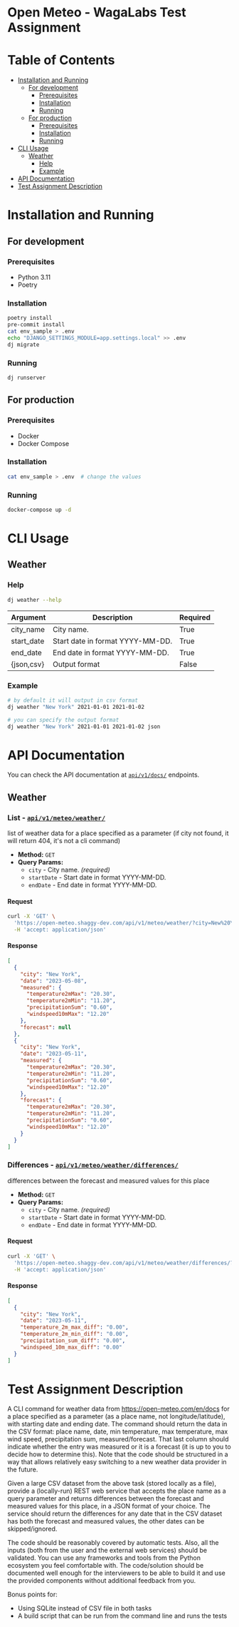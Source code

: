 # Open Meteo - WagaLabs Test Assignment

# Table of Contents
- [Installation and Running](#installation-and-running)
  - [For development](#for-development)
    - [Prerequisites](#prerequisites)
    - [Installation](#installation)
    - [Running](#running)
  - [For production](#for-production)
    - [Prerequisites](#prerequisites-1)
    - [Installation](#installation-1)
    - [Running](#running-1)
- [CLI Usage](#cli-usage)
  - [Weather](#weather)
    - [Help](#help)
    - [Example](#example)
- [API Documentation](#api-documentation)
- [Test Assignment Description](#test-assignment-description)

# Installation and Running
## For development
### Prerequisites
- Python 3.11
- Poetry

### Installation
```zsh
poetry install
pre-commit install
cat env_sample > .env
echo "DJANGO_SETTINGS_MODULE=app.settings.local" >> .env
dj migrate
```

### Running
```zsh
dj runserver
```

## For production
### Prerequisites
- Docker
- Docker Compose

### Installation
```bash
cat env_sample > .env  # change the values
```

### Running
```bash
docker-compose up -d
```

# CLI Usage
## Weather
### Help
```bash
dj weather --help
```
| Argument    | Description                      | Required |
|-------------|----------------------------------|----------|
| city_name   | City name.                       | True     |
| start_date  | Start date in format YYYY-MM-DD. | True     |
| end_date    | End date in format YYYY-MM-DD.   | True     |
| {json,csv}  | Output format                    | False    |

### Example
```bash
# by default it will output in csv format
dj weather "New York" 2021-01-01 2021-01-02
```
```bash
# you can specify the output format
dj weather "New York" 2021-01-01 2021-01-02 json
```

# API Documentation
You can check the API documentation at [`api/v1/docs/`](https://open-meteo.shaggy-dev.com/api/v1/docs/) endpoints.
## Weather
### List - [`api/v1/meteo/weather/`](https://open-meteo.shaggy-dev.com/api/v1/meteo/weather/)
list of weather data for a place specified as a parameter (if city not found, it will return 404, it's not a cli command)
- **Method:** `GET`
- **Query Params:**
  - `city` - City name. *(required)*
  - `startDate` - Start date in format YYYY-MM-DD.
  - `endDate` - End date in format YYYY-MM-DD.
#### Request
```zsh
curl -X 'GET' \
  'https://open-meteo.shaggy-dev.com/api/v1/meteo/weather/?city=New%20York&startDate=2021-01-01&endDate=2021-01-02' \
  -H 'accept: application/json'
```
#### Response
```json
[
  {
    "city": "New York",
    "date": "2023-05-08",
    "measured": {
      "temperature2mMax": "20.30",
      "temperature2mMin": "11.20",
      "precipitationSum": "0.60",
      "windspeed10mMax": "12.20"
    },
    "forecast": null
  },
  {
    "city": "New York",
    "date": "2023-05-11",
    "measured": {
      "temperature2mMax": "20.30",
      "temperature2mMin": "11.20",
      "precipitationSum": "0.60",
      "windspeed10mMax": "12.20"
    },
    "forecast": {
      "temperature2mMax": "20.30",
      "temperature2mMin": "11.20",
      "precipitationSum": "0.60",
      "windspeed10mMax": "12.20"
    }
  }
]
```

### Differences - [`api/v1/meteo/weather/differences/`](https://open-meteo.shaggy-dev.com/api/v1/meteo/weather/differences/)
differences between the forecast and measured values for this place
- **Method:** `GET`
- **Query Params:**
  - `city` - City name. *(required)*
  - `startDate` - Start date in format YYYY-MM-DD.
  - `endDate` - End date in format YYYY-MM-DD.
#### Request
```zsh
curl -X 'GET' \
  'https://open-meteo.shaggy-dev.com/api/v1/meteo/weather/differences/?city=New%20York&startDate=2021-01-01&endDate=2021-01-02' \
  -H 'accept: application/json'
```
#### Response
```json
[
  {
    "city": "New York",
    "date": "2023-05-11",
    "temperature_2m_max_diff": "0.00",
    "temperature_2m_min_diff": "0.00",
    "precipitation_sum_diff": "0.00",
    "windspeed_10m_max_diff": "0.00"
  }
]
```


# Test Assignment Description
A CLI command for weather data from https://open-meteo.com/en/docs for a place specified as a parameter (as a place name, not longitude/latitude), with starting date and ending date. The command should return the data in the CSV format: place name, date, min temperature, max temperature, max wind speed, precipitation sum, measured/forecast. That last column should indicate whether the entry was measured or it is a forecast (it is up to you to decide how to determine this). Note that the code should be structured in a way that allows relatively easy switching to a new weather data provider in the future.


Given a large CSV dataset from the above task (stored locally as a file), provide a (locally-run) REST web service that accepts the place name as a query parameter and returns differences between the forecast and measured values for this place, in a JSON format of your choice. The service should return the differences for any date that in the CSV dataset has both the forecast and measured values, the other dates can be skipped/ignored.


The code should be reasonably covered by automatic tests. Also, all the inputs (both from the user and the external web services) should be validated. You can use any frameworks and tools from the Python ecosystem you feel comfortable with. The code/solution should be documented well enough for the interviewers to be able to build it and use the provided components without additional feedback from you.

Bonus points for:
- Using SQLite instead of CSV file in both tasks
- A build script that can be run from the command line and runs the tests